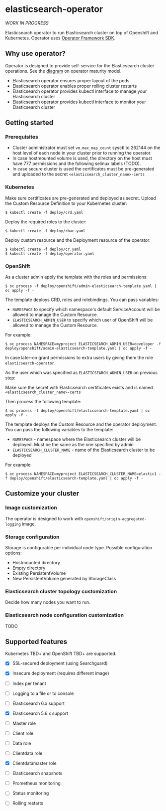 # elasticsearch-operator

*WORK IN PROGRESS*

Elasticsearch operator to run Elasticsearch cluster on top of Openshift and Kubernetes.
Operator uses [Operator Framework SDK](https://github.com/operator-framework/operator-sdk).

## Why use operator?

Operator is designed to provide self-service for the Elasticsearch cluster operations. See the [diagram](https://github.com/operator-framework/operator-sdk/blob/master/doc/images/Operator-Maturity-Model.png) on operator maturity model.

- Elasticsearch operator ensures proper layout of the pods
- Elasticsearch operator enables proper rolling cluster restarts
- Elasticsearch operator provides kubectl interface to manage your Elasticsearch cluster
- Elasticsearch operator provides kubectl interface to monitor your Elasticsearch cluster

## Getting started

### Prerequisites

* Cluster administrator must set `vm.max_map_count` sysctl to 262144 on the host level of each node in your cluster prior to running the operator.
* In case hostmounted volume is used, the directory on the host must have 777 permissions and the following selinux labels (TODO).
* In case secure cluster is used the certificates must be pre-generated and uploaded to the secret `<elasticsearch_cluster_name>-certs`

### Kubernetes

Make sure certificates are pre-generated and deployed as secret.
Upload the Custom Resource Definition to your Kubernetes cluster:

  
    $ kubectl create -f deploy/crd.yaml

Deploy the required roles to the cluster:

    $ kubectl create -f deploy/rbac.yaml

Deploy custom resource and the Deployment resource of the operator:

    $ kubectl create -f deploy/cr.yaml
    $ kubectl create -f deploy/operator.yaml

### OpenShift

As a cluster admin apply the template with the roles and permissions:

    $ oc process -f deploy/openshift/admin-elasticsearch-template.yaml | oc apply -f -

The template deploys CRD, roles and rolebindings. You can pass variables:
* `NAMESPACE` to specify which namespace's default ServiceAccount will be allowed to manage the Custom Resource.
* `ELASTICSEARCH_ADMIN_USER` to specify which user of OpenShift will be allowed to manage the Custom Resource.

For example:

    $ oc process NAMESPACE=myproject ELASTICSEARCH_ADMIN_USER=developer -f deploy/openshift/admin-elasticsearch-template.yaml | oc apply -f -

In case later-on grant permissions to extra users by giving them the role `elasticsearch-operator`.

As the user which was specified as `ELASTICSEARCH_ADMIN_USER` on previous step:

Make sure the secret with Elasticsearch certificates exists and is named `<elasticsearch_cluster_name>-certs`

Then process the following template:

    $ oc process -f deploy/openshift/elasticsearch-template.yaml | oc apply -f -

The template deploys the Custom Resource and the operator deployment. You can pass the following variables to the template:
* `NAMESPACE` - namespace where the Elasticsearch cluster will be deployed. Must be the same as the one specified by admin
* `ELASTICSEARCH_CLUSTER_NAME` - name of the Elasticsearch cluster to be deployed

For example:

    $ oc process NAMESPACE=myproject ELASTICSEARCH_CLUSTER_NAME=elastic1 -f deploy/openshift/elasticsearch-template.yaml | oc apply -f -

## Customize your cluster

### Image customization

The operator is designed to work with `openshift/origin-aggregated-logging` image.

### Storage configuration

Storage is configurable per individual node type. Possible configuration
options:
* Hostmounted directory
* Empty directory
* Existing PersistentVolume
* New PersistentVolume generated by StorageClass

### Elasticsearch cluster topology customization

Decide how many nodes you want to run.

### Elasticsearch node configuration customization

TODO

## Supported features

Kubernetes TBD+ and OpenShift TBD+ are supported.

- [x] SSL-secured deployment (using Searchguard)
- [x] Insecure deployment (requires different image)
- [ ] Index per tenant
- [ ] Logging to a file or to console
- [ ] Elasticsearch 6.x support
- [x] Elasticsearch 5.6.x support
- [ ] Master role
- [ ] Client role
- [ ] Data role
- [ ] Clientdata role
- [x] Clientdatamaster role
- [ ] Elasticsearch snapshots
- [ ] Prometheus monitoring
- [ ] Status monitoring
- [ ] Rolling restarts

